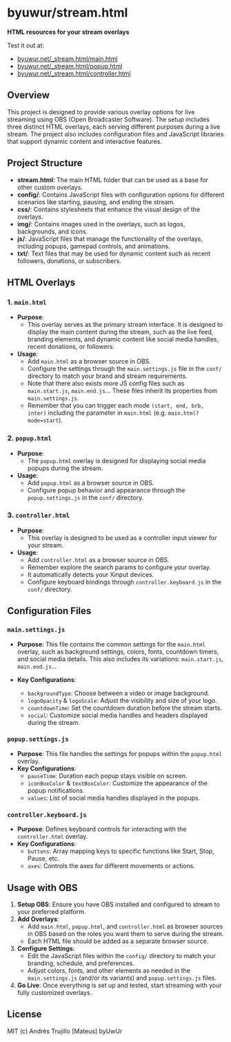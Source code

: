 # byuwur/stream.html

**HTML resources for your stream overlays**

Test it out at:

-   [byuwur.net/\_stream.html/main.html](https://byuwur.net/_stream.html/main.html)
-   [byuwur.net/\_stream.html/popup.html](https://byuwur.net/_stream.html/popup.html)
-   [byuwur.net/\_stream.html/controller.html](https://byuwur.net/_stream.html/controller.html)

## Overview

This project is designed to provide various overlay options for live streaming using OBS (Open Broadcaster Software). The setup includes three distinct HTML overlays, each serving different purposes during a live stream. The project also includes configuration files and JavaScript libraries that support dynamic content and interactive features.

## Project Structure

-   **stream.html**: The main HTML folder that can be used as a base for other custom overlays.
-   **config/**: Contains JavaScript files with configuration options for different scenarios like starting, pausing, and ending the stream.
-   **css/**: Contains stylesheets that enhance the visual design of the overlays.
-   **img/**: Contains images used in the overlays, such as logos, backgrounds, and icons.
-   **js/**: JavaScript files that manage the functionality of the overlays, including popups, gamepad controls, and animations.
-   **txt/**: Text files that may be used for dynamic content such as recent followers, donations, or subscribers.

## HTML Overlays

### 1. `main.html`

-   **Purpose**:
    -   This overlay serves as the primary stream interface. It is designed to display the main content during the stream, such as the live feed, branding elements, and dynamic content like social media handles, recent donations, or followers.
-   **Usage**:
    -   Add `main.html` as a browser source in OBS.
    -   Configure the settings through the `main.settings.js` file in the `conf/` directory to match your brand and stream requirements.
    -   Note that there also exists more JS config files such as `main.start.js`, `main.end.js`... These files inherit its properties from `main.settings.js`.
    -   Remember that you can trigger each mode `(start, end, brb, inter)` including the parameter in `main.html` (e.g. `main.html?mode=start`).

### 2. `popup.html`

-   **Purpose**:
    -   The `popup.html` overlay is designed for displaying social media popups during the stream.
-   **Usage**:
    -   Add `popup.html` as a browser source in OBS.
    -   Configure popup behavior and appearance through the `popup.settings.js` in the `conf/` directory.

### 3. `controller.html`

-   **Purpose**:
    -   This overlay is designed to be used as a controller input viewer for your stream.
-   **Usage**:
    -   Add `controller.html` as a browser source in OBS.
    -   Remember explore the search params to configure your overlay.
    -   It automatically detects your Xinput devices.
    -   Configure keyboard bindings through `controller.keyboard.js` in the `conf/` directory.

## Configuration Files

### `main.settings.js`

-   **Purpose**: This file contains the common settings for the `main.html` overlay, such as background settings, colors, fonts, countdown timers, and social media details. This also includes its variations: `main.start.js`, `main.end.js`...

-   **Key Configurations**:
    -   `backgroundType`: Choose between a video or image background.
    -   `logoOpacity` & `logoScale`: Adjust the visibility and size of your logo.
    -   `countdownTime`: Set the countdown duration before the stream starts.
    -   `social`: Customize social media handles and headers displayed during the stream.

### `popup.settings.js`

-   **Purpose**: This file handles the settings for popups within the `popup.html` overlay.
-   **Key Configurations**:
    -   `pauseTime`: Duration each popup stays visible on screen.
    -   `iconBoxColor` & `textBoxColor`: Customize the appearance of the popup notifications.
    -   `values`: List of social media handles displayed in the popups.

### `controller.keyboard.js`

-   **Purpose**: Defines keyboard controls for interacting with the `controller.html` overlay.
-   **Key Configurations**:
    -   `buttons`: Array mapping keys to specific functions like Start, Stop, Pause, etc.
    -   `axes`: Controls the axes for different movements or actions.

## Usage with OBS

1. **Setup OBS**: Ensure you have OBS installed and configured to stream to your preferred platform.
2. **Add Overlays**:
    - Add `main.html`, `popup.html`, and `controller.html` as browser sources in OBS based on the roles you want them to serve during the stream.
    - Each HTML file should be added as a separate browser source.
3. **Configure Settings**:
    - Edit the JavaScript files within the `config/` directory to match your branding, schedule, and preferences.
    - Adjust colors, fonts, and other elements as needed in the `main.settings.js` (and/or its variants) and `popup.settings.js` files.
4. **Go Live**: Once everything is set up and tested, start streaming with your fully customized overlays.

## License

MIT (c) Andrés Trujillo [Mateus] byUwUr
